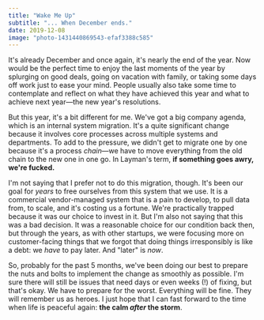 ```yaml
---
title: "Wake Me Up"
subtitle: "... When December ends."
date: 2019-12-08
image: "photo-1431440869543-efaf3388c585"
---
```


It's already December and once again, it's nearly the end of the year. Now would be the perfect time to enjoy the last moments of the year by splurging on good deals, going on vacation with family, or taking some days off work just to ease your mind. People usually also take some time to contemplate and reflect on what they have achieved this year and what to achieve next year&mdash;the new year's resolutions.

But this year, it's a bit different for me. We've got a big company agenda, which is an internal system migration. It's a quite significant change because it involves core processes across multiple systems and departments. To add to the pressure, we didn't get to migrate one by one because it's a process *chain*&mdash;we have to move everything from the old chain to the new one in one go. In Layman's term, **if something goes awry, we're fucked.**

I'm not saying that I prefer not to do this migration, though. It's been our goal for *years* to free ourselves from this system that we use. It is a commercial vendor-managed system that is a pain to develop, to pull data from, to scale, and it's costing us a fortune. We're practically trapped because it was our choice to invest in it. But I'm also not saying that this was a bad decision. It was a reasonable choice for our condition back then, but through the years, as with other startups, we were focusing more on customer-facing things that we forgot that doing things irresponsibly is like a debt: we *have* to pay later. And "later" is *now*.

So, probably for the past 5 months, we've been doing our best to prepare the nuts and bolts to implement the change as smoothly as possible. I'm sure there will still be issues that need days or even weeks (!) of fixing, but that's okay. We have to prepare for the worst. Everything will be fine. They will remember us as heroes. I just hope that I can fast forward to the time when life is peaceful again: **the calm *after* the storm**.
